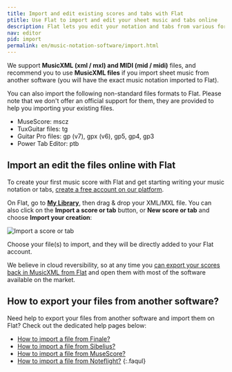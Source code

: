 ```yaml
---
title: Import and edit existing scores and tabs with Flat
ptitle: Use Flat to import and edit your sheet music and tabs online
description: Flat lets you edit your notation and tabs from various format (MusicXML, MuseScore, MIDI, Guitar Pro, Power Tab, TuxGuitar) directly in your web browser and iPhone / iPad
nav: editor
pid: import
permalink: en/music-notation-software/import.html
---
```


We support **MusicXML (xml / mxl) and MIDI (mid / midi)** files, and recommend you to use **MusicXML files** if you import sheet music from another software (you will have the exact music notation imported to Flat).

You can also import the following non-standard files formats to Flat. Please note that we don't offer an official support for them, they are provided to help you importing your existing files.

* MuseScore: mscz
* TuxGuitar files: tg
* Guitar Pro files: gp (v7), gpx (v6), gp5, gp4, gp3
* Power Tab Editor: ptb

## Import an edit the files online with Flat

To create your first music score with Flat and get starting writing your music notation or tabs, [create a free account on our platform](https://flat.io).

On Flat, go to [**My Library**](https://flat.io/my-library), then drag & drop your XML/MXL file. You can also click on the **Import a score or tab** button, or **New score or tab** and choose **Import your creation**:

![Import a score or tab](/help/assets/img/editor/create-score-import-btn.png)

Choose your file(s) to import, and they will be directly added to your Flat account.

We believe in cloud reversibility, so at any time you [can export your scores back in MusicXML from Flat](/help/en/music-notation-software/print-export.html) and open them with most of the software available on the market.

## How to export your files from another software?

Need help to export your files from another software and import them on Flat? Check out the dedicated help pages below:

* [How to import a file from Finale?](/help/en/music-notation-software/import-sheet-music-from-finale.html)
* [How to import a file from Sibelius?](/help/en/music-notation-software/import-sheet-music-from-sibelius.html)
* [How to import a file from MuseScore?](/help/en/music-notation-software/import-sheet-music-from-musescore.html)
* [How to import a file from Noteflight?](/help/en/music-notation-software/import-sheet-music-from-noteflight.html)
{:.faqul}